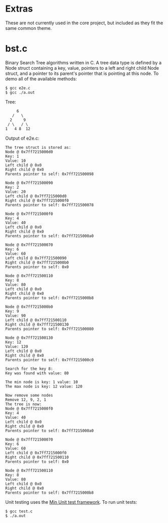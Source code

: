 # Extras
These are not currently used in the core project, but included as they fit the same common theme.

# bst.c
Binary Search Tree algorithms written in C. A tree data type is defined by a Node struct containing a key, value, pointers to a left and right child Node struct, and a pointer to its parent's pointer that is pointing at this node. To demo all of the available methods:
```shell
$ gcc e2e.c
$ gcc ./a.out
```

Tree:
```shell
     6
   /   \
  2     9
 / \   / \
1   4 8  12
```
Output of e2e.c:
```shell
The tree struct is stored as:
Node @ 0x7ff7215000d0
Key: 1
Value: 10
Left child @ 0x0
Right child @ 0x0
Parents pointer to self: 0x7ff721500098

Node @ 0x7ff721500090
Key: 2
Value: 20
Left child @ 0x7ff7215000d0
Right child @ 0x7ff7215000f0
Parents pointer to self: 0x7ff721500078

Node @ 0x7ff7215000f0
Key: 4
Value: 40
Left child @ 0x0
Right child @ 0x0
Parents pointer to self: 0x7ff7215000a0

Node @ 0x7ff721500070
Key: 6
Value: 60
Left child @ 0x7ff721500090
Right child @ 0x7ff7215000b0
Parents pointer to self: 0x0

Node @ 0x7ff721500110
Key: 8
Value: 80
Left child @ 0x0
Right child @ 0x0
Parents pointer to self: 0x7ff7215000b8

Node @ 0x7ff7215000b0
Key: 9
Value: 90
Left child @ 0x7ff721500110
Right child @ 0x7ff721500130
Parents pointer to self: 0x7ff721500080

Node @ 0x7ff721500130
Key: 12
Value: 120
Left child @ 0x0
Right child @ 0x0
Parents pointer to self: 0x7ff7215000c0

Search for the key 8:
Key was found with value: 80

The min node is key: 1 value: 10
The max node is key: 12 value: 120

Now remove some nodes
Remove 12, 9, 2, 1
The tree is now:
Node @ 0x7ff7215000f0
Key: 4
Value: 40
Left child @ 0x0
Right child @ 0x0
Parents pointer to self: 0x7ff7215000a0

Node @ 0x7ff721500070
Key: 6
Value: 60
Left child @ 0x7ff7215000f0
Right child @ 0x7ff721500110
Parents pointer to self: 0x0

Node @ 0x7ff721500110
Key: 8
Value: 80
Left child @ 0x0
Right child @ 0x0
Parents pointer to self: 0x7ff7215000b8
```
Unit testing uses the [Min Unit test framework](http://www.jera.com/techinfo/jtns/jtn002.html). To run unit tests:
```shell
$ gcc test.c
$ ./a.out
```